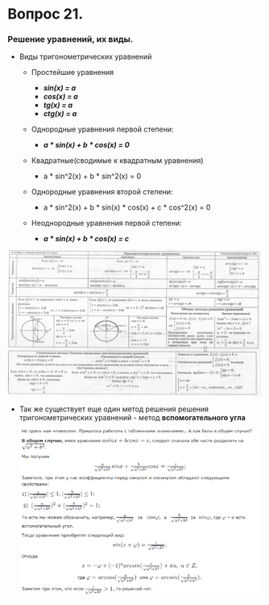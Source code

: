 # Вопрос 21.

### Решение уравнений, их виды.

- Виды тригонометрических уравнений
    * Простейшие уравнения
        * ***sin(x) = a***
        * ***cos(x) = a***
        * ***tg(x)  = a***
        * ***ctg(x) = a***

    * Однородные уравнения первой степени:
        * ***a * sin(x) + b * cos(x) = 0***

    * Квадратные(сводимые к квадратным уравнения)
        * a * sin^2(x) + b * sin^2(x) = 0

    * Однородные уравнения второй степени:
        * a * sin^2(x) + b * sin(x) * cos(x) + c * cos^2(x) = 0

    * Неоднородные уравнения первой степени:
        * ***a * sin(x) + b * cos(x) = c***

![Общая-таблица](./Картинки/Вопрос_21/Общая_таблица.jpg)

- Так же существует еще один метод решения решения тригонометрических уравнений - метод **вспомогательного угла**

    ![Помощь](./Картинки/Вопрос_21/Вспомогательный.png)